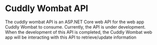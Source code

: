 # Cuddly Wombat API
 
The cuddly wombat API is an ASP.NET Core web API for the web app Cuddly Wombat to consume.
Currently, the API is under development. When the development of this API is completed, the Cuddly Wombat web app will be interacting with this API to retrieve/update information
